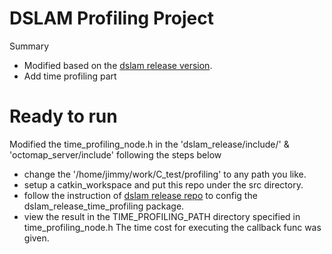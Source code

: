 
# DSLAM Profiling Project

Summary
- Modified based on the [dslam release version](https://github.com/efc-robot/dslam_release).
- Add time profiling part

# Ready to run
Modified the time_profiling_node.h in the 'dslam_release/include/' & 'octomap_server/include' following the steps below
- change the '/home/jimmy/work/C_test/profiling' to any path you like. 
- setup a catkin_workspace and put this repo under the src directory.
- follow the instruction of [dslam release repo](https://github.com/efc-robot/dslam_release) to config the dslam_release_time_profiling package.
- view the result in the TIME_PROFILING_PATH directory specified in time_profiling_node.h The time cost for executing the callback func was given.

